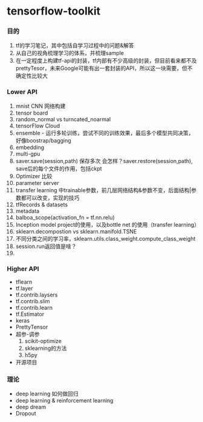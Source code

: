 # tensorflow-toolkit

### 目的
1. tf的学习笔记，其中包括自学习过程中的问题&解答
2. 从自己的视角梳理学习的体系，并梳理sample
3. 在一定程度上构建tf-api的封装，tf内部有不少高级的封装，但目前看来都不及prettyTesor，未来Google可能有出一套封装的API，所以这一块需要，但不确定性比较大


### Lower API
1. mnist CNN 网络构建
2. tensor board
3. random_normal vs turncated_noarmal
4. tensorFlow Cloud
5. ensemble - 运行多轮训练，尝试不同的训练效果，最后多个模型共同决策，好像boostrap/bagging
6. embedding
7. multi-gpu
8. saver.save(session,path) 保存多次 会怎样？saver.restore(session,path), save后的每个文件的作用，包括ckpt
9. Optimizer 比较
10. parameter server
11. transfer learning 中trainable参数，前几层网络结构&参数不变，后面结构|参数都可以改变，实现的技巧
12. tfRecords & datasets
13. metadata
14. balboa_scope(activation_fn = tf.nn.relu)
15. Inception model project的使用，以及bottle net 的使用（transfer learning）
16. sklearn.decompostion vs sklearn.manifold.TSNE
17. 不同分类之间的学习率，sklearn.utils.class_weight.compute_class_weight
18. session.run返回值是啥？
19. 


### Higher API
- tflearn
- tf.layer
- tf.contrib.laysers
- tf.contrib.slim
- tf.contrib.learn
- tf.Estimator
- keras
- PrettyTensor
- 超参-调参
    1. scikit-optimize
    2. sklearning的方法
    3. h5py
- 开源项目

### 理论
- deep learning 如何做回归
- deep learning & reinforcement learning
- deep dream
- Dropout
